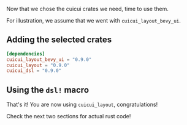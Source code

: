 Now that we chose the cuicui crates we need, time to use them.

For illustration, we assume that we went with `cuicui_layout_bevy_ui`.

## Adding the selected crates

```toml
[dependencies]
cuicui_layout_bevy_ui = "0.9.0"
cuicui_layout = "0.9.0"
cuicui_dsl = "0.9.0"
```

## Using the `dsl!` macro

That's it! You are now using `cuicui_layout`, congratulations!

Check the next two sections for actual rust code!
